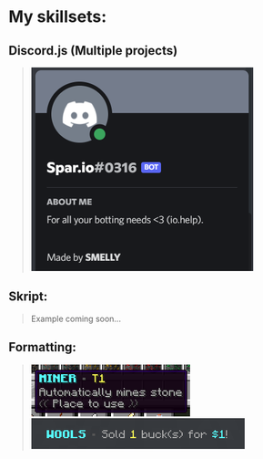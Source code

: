 # My skillsets:
## Discord.js (Multiple projects)
> ![Bot example](/assets/robot.png)
## Skript:
> Example coming soon...
## Formatting:
> ![Formatting 1](/assets/miner.png) ![Formatting 2](/assets/action.png)

